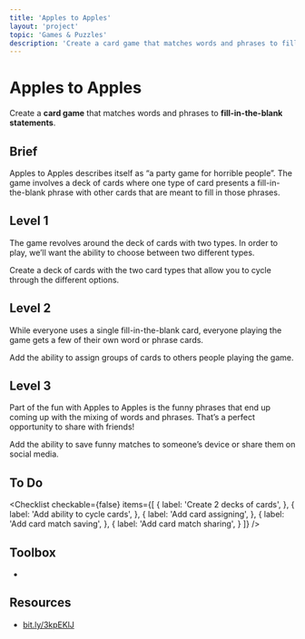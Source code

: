 ```yaml
---
title: 'Apples to Apples'
layout: 'project'
topic: 'Games & Puzzles'
description: 'Create a card game that matches words and phrases to fill-in-the-blank statements.'
---
```




<ProjectHeader>

# Apples to Apples

Create a <strong className="color-blue">card game</strong> that matches words and phrases to <strong className="color-purple">fill-in-the-blank statements</strong>.

</ProjectHeader>

<ProjectContent>

## Brief

Apples to Apples describes itself as “a party game for horrible people”. The game involves a deck of cards where one type of card presents a fill-in-the-blank phrase with other cards that are meant to fill in those phrases.

## Level 1

The game revolves around the deck of cards with two types. In order to play, we’ll want the ability to choose between two different types.

Create a deck of cards with the two card types that allow you to cycle through the different options.

<LoginRequired>

## Level 2

While everyone uses a single fill-in-the-blank card, everyone playing the game gets a few of their own word or phrase cards.

Add the ability to assign groups of cards to others people playing the game.

## Level 3

Part of the fun with Apples to Apples is the funny phrases that end up coming up with the mixing of words and phrases. That’s a perfect opportunity to share with friends!

Add the ability to save funny matches to someone’s device or share them on social media.

</LoginRequired>

</ProjectContent>

<ProjectSidebar>

## To Do

<Checklist checkable={false} items={[
  {
    label: 'Create 2 decks of cards',
  },
  {
    label: 'Add ability to cycle cards',
  },
  {
    label: 'Add card assigning',
  },
  {
    label: 'Add card match saving',
  },
  {
    label: 'Add card match sharing',
  }
]} />

## Toolbox

-

## Resources
- [bit.ly/3kpEKlJ](https://bit.ly/3kpEKlJ)

</ProjectSidebar>